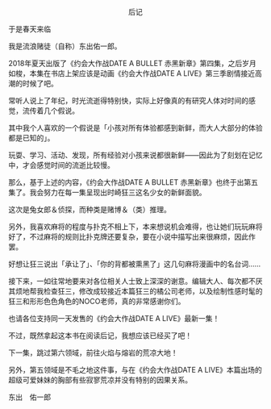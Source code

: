 <p align="center">后记</p>

于是春天来临

我是流浪赌徒（自称）东出佑一郎。

2018年夏天出版了《约会大作战DATE A BULLET 赤黑新章》第四集，之后岁月如梭，本集在书店上架应该是动画《约会大作战DATE A LIVE》第三季剧情接近高潮的时候了吧。

常听人说上了年纪，时光流逝得特别快，实际上好像真的有研究人体对时间的感觉，流传着几个假说。

其中我个人喜欢的一个假说是「小孩对所有体验都感到新鲜，而大人大部分的体验都是已知的」。

玩耍、学习、活动、发现，所有经验对小孩来说都很新鲜——因此为了刻划在记忆中，才会感觉时间的流逝比较慢。

那么，基于上述的内容，《约会大作战DATE A BULLET 赤黑新章》也终于出第五集了。我会努力在每一集呈现出时崎狂三这名少女的新鲜面貌。

这次是兔女郎＆侦探，而种类是赌博＆（类）推理。

另外，我喜欢麻将的程度与扑克不相上下，本来想说机会难得，也让她们玩玩麻将好了，不过麻将的规则比扑克牌还要复杂，要在小说中描写出来很麻烦，因此作罢。

好想让狂三说出「承让了」、「你的背都被熏黑了」这几句麻将漫画中的名台词……

接下来，一如往常地要来对各位相关人士致上深深的谢意。编辑大人、每次都不厌其烦地帮我检查狂三，修改成较接近本篇狂三的橘公司老师，以及绘制性感时髦的狂三和形形色色角色的NOCO老师，真的非常感谢你们。

也请各位支持同一天发售的《约会大作战DATE A LIVE》最新一集！

不过，既然拿起这本书在阅读后记，我想应该已经买了吧！

下一集，跳过第六领域，前往火焰与熔岩的荒凉大地！

另外，第五领域是不毛之地这件事，与在《约会大作战DATE A LIVE》本篇出场的超级可爱妹妹的胸部有些寂寥荒凉并没有特别的因果关系。

东出　佑一郎

